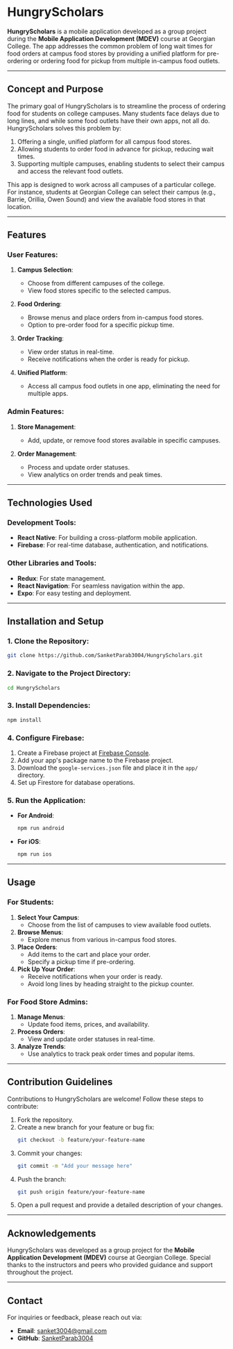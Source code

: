 # HungryScholars

**HungryScholars** is a mobile application developed as a group project during the **Mobile Application Development (MDEV)** course at Georgian College. The app addresses the common problem of long wait times for food orders at campus food stores by providing a unified platform for pre-ordering or ordering food for pickup from multiple in-campus food outlets.

---

## Concept and Purpose

The primary goal of HungryScholars is to streamline the process of ordering food for students on college campuses. Many students face delays due to long lines, and while some food outlets have their own apps, not all do. HungryScholars solves this problem by:

1. Offering a single, unified platform for all campus food stores.
2. Allowing students to order food in advance for pickup, reducing wait times.
3. Supporting multiple campuses, enabling students to select their campus and access the relevant food outlets.

This app is designed to work across all campuses of a particular college. For instance, students at Georgian College can select their campus (e.g., Barrie, Orillia, Owen Sound) and view the available food stores in that location.

---

## Features

### User Features:
1. **Campus Selection**:
   - Choose from different campuses of the college.
   - View food stores specific to the selected campus.

2. **Food Ordering**:
   - Browse menus and place orders from in-campus food stores.
   - Option to pre-order food for a specific pickup time.

3. **Order Tracking**:
   - View order status in real-time.
   - Receive notifications when the order is ready for pickup.

4. **Unified Platform**:
   - Access all campus food outlets in one app, eliminating the need for multiple apps.

### Admin Features:
1. **Store Management**:
   - Add, update, or remove food stores available in specific campuses.

2. **Order Management**:
   - Process and update order statuses.
   - View analytics on order trends and peak times.

---

## Technologies Used

### Development Tools:
- **React Native**: For building a cross-platform mobile application.
- **Firebase**: For real-time database, authentication, and notifications.

### Other Libraries and Tools:
- **Redux**: For state management.
- **React Navigation**: For seamless navigation within the app.
- **Expo**: For easy testing and deployment.

---

## Installation and Setup

### 1. Clone the Repository:
```bash
git clone https://github.com/SanketParab3004/HungryScholars.git
```

### 2. Navigate to the Project Directory:
```bash
cd HungryScholars
```

### 3. Install Dependencies:
```bash
npm install
```

### 4. Configure Firebase:
1. Create a Firebase project at [Firebase Console](https://console.firebase.google.com/).
2. Add your app's package name to the Firebase project.
3. Download the `google-services.json` file and place it in the `app/` directory.
4. Set up Firestore for database operations.

### 5. Run the Application:
- **For Android**:
  ```bash
  npm run android
  ```
- **For iOS**:
  ```bash
  npm run ios
  ```

---

## Usage

### For Students:
1. **Select Your Campus**:
   - Choose from the list of campuses to view available food outlets.
2. **Browse Menus**:
   - Explore menus from various in-campus food stores.
3. **Place Orders**:
   - Add items to the cart and place your order.
   - Specify a pickup time if pre-ordering.
4. **Pick Up Your Order**:
   - Receive notifications when your order is ready.
   - Avoid long lines by heading straight to the pickup counter.

### For Food Store Admins:
1. **Manage Menus**:
   - Update food items, prices, and availability.
2. **Process Orders**:
   - View and update order statuses in real-time.
3. **Analyze Trends**:
   - Use analytics to track peak order times and popular items.

---

## Contribution Guidelines

Contributions to HungryScholars are welcome! Follow these steps to contribute:

1. Fork the repository.
2. Create a new branch for your feature or bug fix:
   ```bash
   git checkout -b feature/your-feature-name
   ```
3. Commit your changes:
   ```bash
   git commit -m "Add your message here"
   ```
4. Push the branch:
   ```bash
   git push origin feature/your-feature-name
   ```
5. Open a pull request and provide a detailed description of your changes.

---

## Acknowledgements

HungryScholars was developed as a group project for the **Mobile Application Development (MDEV)** course at Georgian College. Special thanks to the instructors and peers who provided guidance and support throughout the project.

---

## Contact

For inquiries or feedback, please reach out via:
- **Email**: sanket3004@gmail.com
- **GitHub**: [SanketParab3004](https://github.com/SanketParab3004)